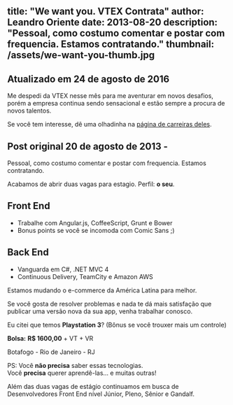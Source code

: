 title:  "We want you. VTEX Contrata"
author: Leandro Oriente
date: 2013-08-20
description: "Pessoal, como costumo comentar e postar com frequencia. Estamos contratando."
thumbnail: /assets/we-want-you-thumb.jpg
---

## Atualizado em 24 de agosto de 2016

Me despedi da VTEX nesse mês para me aventurar em novos desafios, porém a empresa continua sendo sensacional e estão sempre a procura de novos talentos.

Se você tem interesse, dê uma olhadinha na [página de carreiras deles](http://lab.vtex.com/careers/).

## Post original 20 de agosto de 2013 -

Pessoal, como costumo comentar e postar com frequencia. Estamos contratando.

Acabamos de abrir duas vagas para estagio. Perfil: **o seu**.


## Front End
* Trabalhe com Angular.js, CoffeeScript, Grunt e Bower
* Bonus points se você se incomoda com Comic Sans ;)

## Back End
* Vanguarda em C#, .NET MVC 4
* Continuous Delivery, TeamCity e Amazon AWS


Estamos mudando o   e-commerce da América Latina para melhor.

Se você gosta de resolver problemas e nada te dá mais satisfação que publicar uma versão nova da sua app, venha trabalhar conosco.

Eu citei que temos **Playstation 3**? (Bônus se você trouxer mais um controle)

**Bolsa:**
**R$ 1600,00** + VT + VR

Botafogo - Rio de Janeiro - RJ

PS: Você **não precisa** saber essas tecnologias. <br />
Você **precisa** querer aprendê-las… e muitas outras!

Além das duas vagas de estágio continuamos em busca de Desenvolvedores Front End nível Júnior, Pleno, Sênior e Gandalf.

